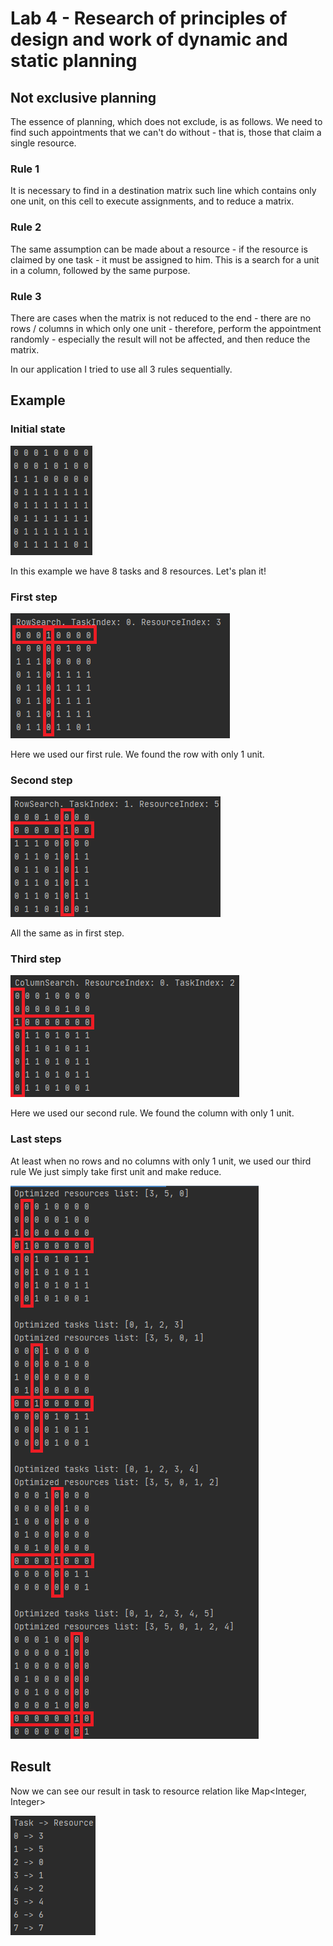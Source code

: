 # Lab 4 - Research of principles of design and work of dynamic and static planning 
## Not exclusive planning

The essence of planning, which does not exclude, is as follows.
We need to find such appointments that we can't do without - that is, 
those that claim a single resource.

### Rule 1 
It is necessary to find in a destination matrix such line which contains only one unit, 
on this cell to execute assignments, and to reduce a matrix. 

### Rule 2
The same assumption can be made about a resource - if the resource is claimed by one
task - it must be assigned to him. This is a search for a unit in a column, followed by the same purpose.

### Rule 3
There are cases when the matrix is not reduced to the end - there are no rows / columns in which only one 
unit - therefore, perform the appointment randomly - especially the result will not be affected, and then reduce the matrix.

In our application I tried to use all 3 rules sequentially.

## Example
### Initial state
![initState](img/initState.png)

In this example we have 8 tasks and 8 resources. Let's plan it!

### First step

![firstStep](img/firstStep.png)

Here we used our first rule. We found the row with only 1 unit.

### Second step

![secondStep](img/secondStep.png)

All the same as in first step.

### Third step

![thirdStep](img/thirdStep.png)

Here we used our second rule. We found the column with only 1 unit.

### Last steps

At least when no rows and no columns with only 1 unit, we used our third rule
We just simply take first unit and make reduce.

![lastSteps](img/lastSteps.png)

## Result

Now we can see our result in task to resource relation like Map<Integer, Integer>

![result](img/result.png)

